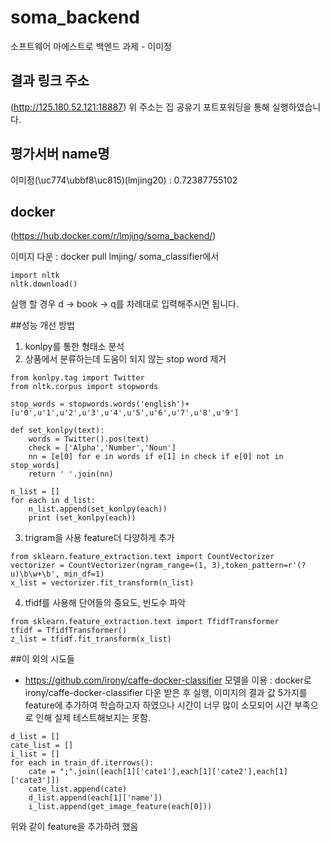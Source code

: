 # soma_backend
소프트웨어 마에스트로 백엔드 과제 - 이미정

## 결과 링크 주소
(http://125.180.52.121:18887)
위 주소는 집 공유기 포트포워딩을 통해 실행하였습니다.

## 평가서버 name명
이미정(\uc774\ubbf8\uc815)(lmjing20) : 0.72387755102

## docker
(https://hub.docker.com/r/lmjing/soma_backend/)

이미지 다운 : docker pull lmjing/
soma_classifier에서 
```{.python}
import nltk
nltk.download()
```
실행 할 경우 d -> book -> q를 차례대로 입력해주시면 됩니다.

##성능 개선 방법

1. konlpy를 통한 형태소 분석
2. 상품에서 분류하는데 도움이 되지 않는 stop word 제거
```{.python}
from konlpy.tag import Twitter
from nltk.corpus import stopwords

stop_words = stopwords.words('english')+ [u'0',u'1',u'2',u'3',u'4',u'5',u'6',u'7',u'8',u'9']

def set_konlpy(text):
    words = Twitter().pos(text)
    check = ['Alpha','Number','Noun']
    nn = [e[0] for e in words if e[1] in check if e[0] not in stop_words]
    return ' '.join(nn)

n_list = []
for each in d_list:
    n_list.append(set_konlpy(each))
    print (set_konlpy(each))
```
3. trigram을 사용 feature더 다양하게 추가
```{.python}
from sklearn.feature_extraction.text import CountVectorizer
vectorizer = CountVectorizer(ngram_range=(1, 3),token_pattern=r'(?u)\b\w+\b', min_df=1)
x_list = vectorizer.fit_transform(n_list)
```
4. tfidf를 사용해 단어들의 중요도, 빈도수 파악
```{.python}
from sklearn.feature_extraction.text import TfidfTransformer
tfidf = TfidfTransformer()
z_list = tfidf.fit_transform(x_list)
```

##이 외의 시도들
- https://github.com/irony/caffe-docker-classifier 모델을 이용 : docker로 irony/caffe-docker-classifier 다운 받은 후 실행, 이미지의 결과 값 5가지를 feature에 추가하여 학습하고자 하였으나 시간이 너무 많이 소모되어 시간 부족으로 인해 실제 테스트해보지는 못함.
```{.python}
d_list = []
cate_list = []
i_list = []
for each in train_df.iterrows():
    cate = ";".join([each[1]['cate1'],each[1]['cate2'],each[1]['cate3']])
    cate_list.append(cate)
    d_list.append(each[1]['name'])
    i_list.append(get_image_feature(each[0]))
```
위와 같이 feature을 추가하려 했음
